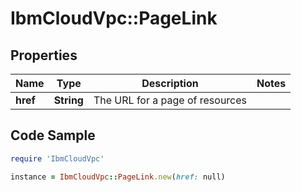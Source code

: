 # IbmCloudVpc::PageLink

## Properties

Name | Type | Description | Notes
------------ | ------------- | ------------- | -------------
**href** | **String** | The URL for a page of resources | 

## Code Sample

```ruby
require 'IbmCloudVpc'

instance = IbmCloudVpc::PageLink.new(href: null)
```


